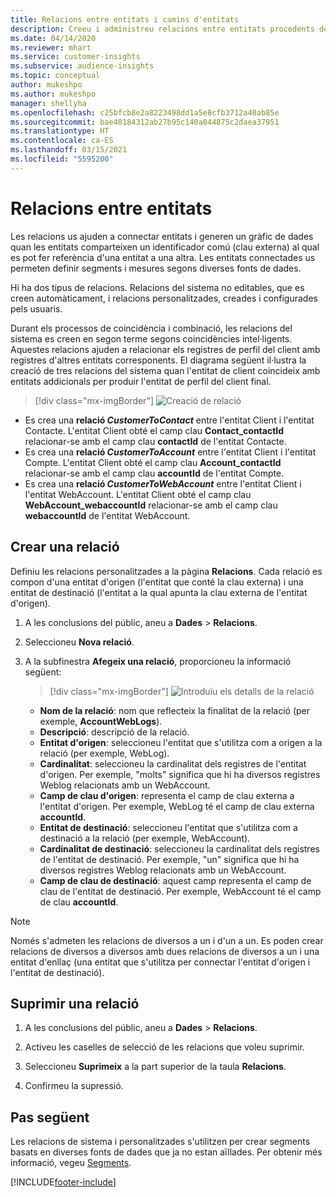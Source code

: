 ```yaml
---
title: Relacions entre entitats i camins d'entitats
description: Creeu i administreu relacions entre entitats procedents de diverses fonts de dades.
ms.date: 04/14/2020
ms.reviewer: mhart
ms.service: customer-insights
ms.subservice: audience-insights
ms.topic: conceptual
author: mukeshpo
ms.author: mukeshpo
manager: shellyha
ms.openlocfilehash: c25bfcb8e2a8223498dd1a5e8cfb3712a40ab85e
ms.sourcegitcommit: bae40184312ab27b95c140a044875c2daea37951
ms.translationtype: HT
ms.contentlocale: ca-ES
ms.lasthandoff: 03/15/2021
ms.locfileid: "5595200"
---
```

# <a name="relationships-between-entities"></a>Relacions entre entitats

Les relacions us ajuden a connectar entitats i generen un gràfic de dades quan les entitats comparteixen un identificador comú (clau externa) al qual es pot fer referència d'una entitat a una altra. Les entitats connectades us permeten definir segments i mesures segons diverses fonts de dades.

Hi ha dos tipus de relacions. Relacions del sistema no editables, que es creen automàticament, i relacions personalitzades, creades i configurades pels usuaris.

Durant els processos de coincidència i combinació, les relacions del sistema es creen en segon terme segons coincidències intel·ligents. Aquestes relacions ajuden a relacionar els registres de perfil del client amb registres d'altres entitats corresponents. El diagrama següent il·lustra la creació de tres relacions del sistema quan l'entitat de client coincideix amb entitats addicionals per produir l'entitat de perfil del client final.

> [!div class="mx-imgBorder"]
> ![Creació de relació](media/relationships-entities-merge.png "Creació de relació")

- Es crea una **relació *CustomerToContact*** entre l'entitat Client i l'entitat Contacte. L'entitat Client obté el camp clau **Contact_contactId** relacionar-se amb el camp clau **contactId** de l'entitat Contacte.
- Es crea una **relació *CustomerToAccount*** entre l'entitat Client i l'entitat Compte. L'entitat Client obté el camp clau **Account_contactId** relacionar-se amb el camp clau **accountId** de l'entitat Compte.
- Es crea una **relació *CustomerToWebAccount*** entre l'entitat Client i l'entitat WebAccount. L'entitat Client obté el camp clau **WebAccount_webaccountId** relacionar-se amb el camp clau **webaccountId** de l'entitat WebAccount.

## <a name="create-a-relationship"></a>Crear una relació

Definiu les relacions personalitzades a la pàgina **Relacions**. Cada relació es compon d'una entitat d'origen (l'entitat que conté la clau externa) i una entitat de destinació (l'entitat a la qual apunta la clau externa de l'entitat d'origen).

1. A les conclusions del públic, aneu a **Dades** > **Relacions**.

2. Seleccioneu **Nova relació**.

3. A la subfinestra **Afegeix una relació**, proporcioneu la informació següent:

   > [!div class="mx-imgBorder"]
   > ![Introduïu els detalls de la relació](media/relationships-add.png "Introduïu els detalls de la relació")

   - **Nom de la relació**: nom que reflecteix la finalitat de la relació (per exemple, **AccountWebLogs**).
   - **Descripció**: descripció de la relació.
   - **Entitat d'origen**: seleccioneu l'entitat que s'utilitza com a origen a la relació (per exemple, WebLog).
   - **Cardinalitat**: seleccioneu la cardinalitat dels registres de l'entitat d'origen. Per exemple, "molts" significa que hi ha diversos registres Weblog relacionats amb un WebAccount.
   - **Camp de clau d'origen**: representa el camp de clau externa a l'entitat d'origen. Per exemple, WebLog té el camp de clau externa **accountId**.
   - **Entitat de destinació**: seleccioneu l'entitat que s'utilitza com a destinació a la relació (per exemple, WebAccount).
   - **Cardinalitat de destinació**: seleccioneu la cardinalitat dels registres de l'entitat de destinació. Per exemple, "un" significa que hi ha diversos registres Weblog relacionats amb un WebAccount.
   - **Camp de clau de destinació**: aquest camp representa el camp de clau de l'entitat de destinació. Per exemple, WebAccount té el camp de clau **accountId**.

> [!NOTE]
> Només s'admeten les relacions de diversos a un i d'un a un. Es poden crear relacions de diversos a diversos amb dues relacions de diversos a un i una entitat d'enllaç (una entitat que s'utilitza per connectar l'entitat d'origen i l'entitat de destinació).

## <a name="delete-a-relationship"></a>Suprimir una relació

1. A les conclusions del públic, aneu a **Dades** > **Relacions**.

2. Activeu les caselles de selecció de les relacions que voleu suprimir.

3. Seleccioneu **Suprimeix** a la part superior de la taula **Relacions**.

4. Confirmeu la supressió.

## <a name="next-step"></a>Pas següent

Les relacions de sistema i personalitzades s'utilitzen per crear segments basats en diverses fonts de dades que ja no estan aïllades. Per obtenir més informació, vegeu [Segments](segments.md).


[!INCLUDE[footer-include](../includes/footer-banner.md)]